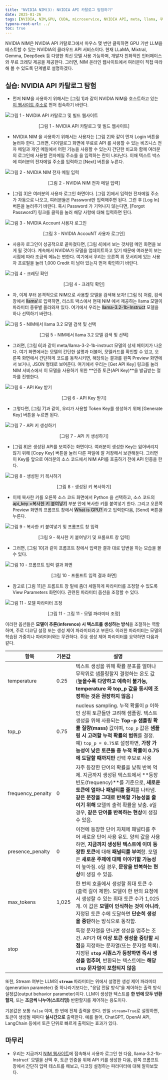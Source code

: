 ```yaml
---
title: "NVIDIA NIM(3): NVIDIA API 카탈로그 탐험하기"
date: 2025-01-26
tags: [NVIDIA, NIM,GPU, CUDA, microservice, NVIDIA API, meta, llama, 쿠버네티스, 마이크로서비스, 추론, 메타, 라마]
typora-root-url: ../
toc: true
---
```


NVIDIA NIM은 NVIDIA API 카탈로그에서 마우스 몇 번만 클릭하면 GPU 기반 LLM을 테스트할 수 있는 NVIDIA의 클라우드 API 서비스이다. 현재  LLaMA, Mixtral, Gemma, DeepSeek 등 다양한 최신 모델 사용 가능하며, 개발자 친화적인 인터페이스와 무료 크레딧 제공을 제공한다. 그러면, NIM 온라인 웹사이트에서 여러분이 직접 따라해 볼 수 있도록 단계별로 설명하겠다. 



## **실습: NVIDIA API 카탈로그 탐험**

- 먼저 NIM을 사용하기 위해서는 [그림 1]과 같이 NVIDIA NIM을 호스트하고 있는 [이 웹사이트 주소로](https://build.nvidia.com/explore/discover) 먼저 접속하기 바란다.

![그림 1 - NVIDIA API 카탈로그 및 빌드 웹사이트](../images/2025-01/NIM-2-01.png)

<div align="center">[그림 1 - NVIDIA API 카탈로그 및 빌드 웹사이트]</div>



* NVIDIA NIM 을 사용하기 위해서는 사용자는 [그림 2]와 같이 먼저 Login 버튼을 눌러야 한다. 그러면, 다이얼로그 화면에 무료로 API 를 사용할 수 있는 비즈니스 전자 메일과 개인 메일에서 어떤 기능을 사용할 수 있는지 간단한 비교와 함께 여러분의 로그인에 사용할 전자메일 주소를 을 입력하는 란이 나타난다. 이때 텍스트 박스에 여러분의 전자메일 주소를 입력하고 [Next] 버튼을 누른다. 

![그림 2 - NVIDIA NIM 전자 메일 입력](../images/2025-01/NIM-2-02.png)

<div align="center">[그림 2 - NVIDIA NIM 전자 메일 입력]</div>



* [그림 3]은 여러분의 사용자 로그인 화면이다. [그림 2]에서 입력한 전자메일 주소가 자동으로 나오고, 여러분들은 Password만 입력해주면 된다. 그런 후 [Log In] 버튼을 눌러주기 바란다. 혹시 Password 가 기억나지 않는다면, [Forgot Password?] 링크를 클릭을 눌러 해당 사항에 대해 입력하면 된다. 

![그림 3 - NVIDIA Account 사용자 로그인 ](../images/2025-01/NIM-2-03.png)

<div align="center">[그림 3 - NVIDIA AccouNT 사용자 로그인]</div>



* 사용자 로그인이 성공적으로 끝마쳤다면, [그림 4]에서 보는 것처럼 메인 화면을 보게 될 것이다. 계속해서 NVIDIA가 모델을 업데이트하고 있기 때문에 여러분이 보는 시점에 따라 조금씩 메뉴는 변한다. 여기에서 우리는 오른쪽 위 모서리에 있는 사용자 프로필을 눌러 1,000 Credit 이 남아 있는지 먼저 확인하기 바란다.  

![그림 4 - 크레딧 확인](../images/2025-01/NIM-2-04.png)

<div align="center">[그림 4 - 크레딕 확인]</div>



* 자, 이제 부터 본격적으로 NIM으로 사용할 모델을 검색해 보자! [그림 5] 처럼, 검색 창에서 <mark style="background-color: lightgray;">llama'</mark>로 입력하면, 리스트 박스에서 현재 NIM 에서 제공하는 llama 모델이 파라미터 종류별 올라와져 있다. 여기에서 우리는 <mark style="background-color: lightgray;">llama-3.2-1b-Instruct</mark> 모델을 하나 선택하기 바란다.  

![그림 5 - NIM에서 llama 3.2 모델 검색 및 선택](../images/2025-01/NIM-2-05.png)

<div align="center">[그림 5 - NIM에서 llama 3.2 모델 검색 및 선택]</div>



* 그러면, [그림 6]과 같이 meta/llama-3-2-1b-instruct 모델의 상세 페이지가 나온다. 여기 화면에서는 모델의 간단한 설명과 더불어, 모델카드를 확인할 수 있고, 오른쪽 화면에서 간단하게 코드를 동작시키면, 해당되는 결과를 왼쪽 Preview 화면에서 보거나, JSON 형태로 보여준다. 여기에서 우리는 [Get API Key] 링크를 눌러 NIM 서비스에서 이 모델을 사용하기 위한 **인증 토큰(API Key)**을 발급받는 절차를 진행한다. 

![그림 6 - API Key 받기](../images/2025-01/NIM-2-06.png)

<div align="center">[그림 6 - API Key 받기]</div>



* 그렇다면, [그림 7]과 같이, 우리가 사용할 Token Key를 생성하기 위해 [Generate Key] 버튼을 누르면 된다. 

![그림 7 - API 키 생성하기](../images/2025-01/NIM-2-07.png)

<div align="center">[그림 7 - API 키 생성하기]</div>



* [그림 8]은 생성된 API를 보여주는 화면이다. 여러분이 생성한 Key는 잃어버리지 않기 위해 [Copy Key] 버튼을 눌러 다른 파일에 잘 저장해서 보관해둔다. 그러면 이 Key를 앞으로 여러분의 소스 코드에서 NIM API를 호출하기 전에 API 인증을 한다.

![그림 8 - 생성된 키 복사하기](../images/2025-01/NIM-2-08.png)

<div align="center">[그림 8 - 생성된 키 복사하기]</div>



* 이제 복사한 키를 오른쪽 소스 코드 화면에서 Python 을 선택하고, 소스 코드의 <mark style="background-color: lightgray;">api_key =복사한 키 붙여넣기</mark> 부분 안에 복사한 키를 붙여넣기 한다.  그리고 오른쪽 Preview 화면의 프롬프트 창에서 <mark style="background-color: lightgray;">What is GPU? </mark>라고 입력한다음, [Send] 버튼을 누른다. 

![그림 9 - 복사한 키 붙여넣기 및 프롬프트 창 입력](../images/2025-01/NIM-2-09.png)

<div align="center">[그림 9 - 복사한 키 붙여넣기 및 프롬프트 창 입력]</div>



* 그러면, [그림 10]과 같이 프롬프트 창에서 입력한 결과 대로 답변을 하는 모습을 볼 수 있다. 

![그림 10 - 프롬프트 입력 결과 화면](../images/2025-01/NIM-2-10.png)

<div align="center">[그림 10 - 프롬프트 입력 결과 화면]</div>



* 참고로 [그림 11]은 프롬프트 창 밑에 좀더 세밀하게 파라미터를 조정할 수 있도록 View Parameters 화면이다. 관련된 파라미터 옵션을 조정할 수 있다. 

![그림 11 - 모델 파라미터 조정](../images/2025-01/NIM-2-11.png)

<div align="center">[그림 11 - 그림 11 - 모델 파라미터 조정]</div>



이러한 옵션들은 **모델이 추론(inference) 시 텍스트를 생성하는 방식**을 조절하는 역할하며, 주로 디코딩 설정 또는 생성 제어 파라미터라고 부른다. 이러한 파라미터는 모델의 학습된 가중치나 파라미터와는 무관하다. 주요 생성 제어 파라미터를 요약하면 다음과 같다. 



| 항목              | 기본값 | 설명                                                         |
| ----------------- | -------- | ---------------------------------------------------------- |
| temperature       | 0.25     | 텍스트 생성을 위해 확률 분포를 얼마나 무작위로 샘플링할지 결정하는 온도 값 (**높을수록 다양하고 예측이 불가능, temperature 와 top_p 값을 동시에 조정하는 것은 권장하지 않음**.) |
| top_p             | 0.75     | nucleus sampling. 누적 확률이 p 이하인 상위 토큰들만 고려해 샘플링. 텍스트 생성을 위해 사용되는 **Top-p 샘플링 확률 질량(mass)** 값이며, `top_p` 값은 **샘플링 시 고려할 누적 확률의 범위**를 결정. 예) `top_p = 0.75`로 설정하면, **가장 가능성이 낮은 토큰들 중 누적 확률이 0.75에 도달할 때까지만** 선택 후보로 사용 |
| frequency_penalty | 0        | 자주 등장한 단어의 확률을 낮춰 반복 억제. 지금까지 생성된 텍스트에서 **등장 빈도(frequency)**를 기준으로, **새로운 토큰에 얼마나 패널티를 줄지**를 나타냄. **같은 문장을 그대로 반복할 가능성을 줄이기 위해** 모델의 출력 확률을 낮춤. `0`일 경우, **같은 단어를 반복하는 현상**이 생길 수 있음. |
| presence_penalty  | 0        | 이전에 등장한 단어 자체에 패널티를 주어 새로운 단어 사용 유도. 양의 값을 사용하면, **지금까지 생성된 텍스트에 이미 등장한 토큰**에 대해 **패널티를 부여**함. 모델은 **새로운 주제에 대해 이야기할 가능성**이 높아짐. `0`일 경우, **문장을 반복하는 현상**이 생길 수 있음. |
| max_tokens        | 1,025    | 한 번의 호출에서 생성할 최대 토큰 수 (출력 길이 제한). 모델이 한 번의 요청에서 생성할 수 있는 최대 토큰 수가 1,025개. 이 값은 **모델이 인식하는 것이 아니라**, 지정된 토큰 수에 도달하면 **단순히 생성을 중단**하는 방식으로 동작함. |
| stop              |         | 특정 문자열을 만나면 생성을 멈추는 조건. API가 **더 이상 토큰 생성을 중단할 시점**을 지정하는 문자열(또는 문자열 목록). 지정된 **`stop` 시퀀스가 등장하면 즉시 생성을 멈추며**, 반환되는 텍스트에는 **해당 `stop` 문자열이 포함되지 않음** |





또한, Stream 여부는 LLM의 **`stream`** 파라미터는 위에서 설명한 생성 제어 파라미터(generation parameter) 중 하나라기보다는, "응답 전달 방식"을 제어하는 출력 방식 설정값(output behavior parameter)이다.  LLM이 생성한 텍스트를 **한 번에 모두 반환할지**, 또는 **조금씩 나누어(스트리밍)** 반환할지를 제어하는 용도이다. 

기본값은 보통 `false` 이며, 한 번에 전체 출력을 한다. 만일 `stream=True`로 설정하면, 토큰이 생성될 때마다 **실시간으로** 출력한다. 예를 들어, ChatGPT, OpenAI API, LangChain 등에서 토큰 단위로 빠르게 출력되는 효과가 있다.



## **마무리**

- 우리는 지금까지 [NIM 웹사이트](https://build.nvidia.com/explore/discover)에 접속해서 사용자 로그인 한 다음,  llama-3.2-1b-Instruct` 모델을 선택 후, 토큰 인증을 위해 API 키를 생성한 다음, 왼쪽 프롬프트 창에서 간단히 입력 테스트를 해보고, 디코딩 설정하는 파라미터에 대해 알아보았다. 